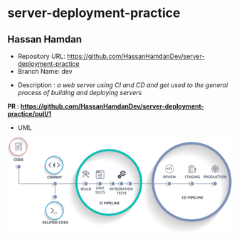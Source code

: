 # server-deployment-practice

## Hassan Hamdan 

- Repository URL: https://github.com/HassanHamdanDev/server-deployment-practice
- Branch Name: dev

* Description :  *a web server using CI and CD and get used to the general process of building and deploying servers*

**PR : https://github.com/HassanHamdanDev/server-deployment-practice/pull/1**


* UML

![image info](./img/UML.png)


